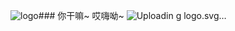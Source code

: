 ![logo](https://github.com/oooonly/oooonly/assets/26619678/2fb67edc-0e7b-417b-870c-2846d4a1cdaa)### 你干嘛~ 哎嗨呦~
![Uploadin<svg data-v-0dd9719b="" version="1.0" xmlns="http://www.w3.org/2000/svg" xmlns:xlink="http://www.w3.org/1999/xlink" width="100%" height="100%" viewBox="0 0 340.000000 250.000000" preserveAspectRatio="xMidYMid meet" color-interpolation-filters="sRGB" style="margin: auto;"> <rect data-v-0dd9719b="" x="0" y="0" width="100%" height="100%" fill="#000000" fill-opacity="1" class="background"></rect> <!----> <g data-v-0dd9719b="" fill="#00FF00" class="basesvg" transform="translate(35.59053051233292,102.24838733673096)"><g fill-rule="" class="tp-name"><g transform="scale(0.48999999999999955)"><g><g stroke="url(#text-effect-reflect-s4c2QFyukhZMoY8ud1qVZ)" stroke-width="1.1" paint-order="stroke" fill-opacity="0" transform="translate(0, -32.6)"><path d="M69.75-23.456000000000003Q80.22-36.592000000000006 80.22-55.391999999999996 80.22-55.391999999999996 80.22-55.391999999999996 80.22-74.592 70.14-86.256 70.14-86.256 70.14-86.256 59.87-98.84800000000001 42.36-99.36000000000001 42.36-99.36000000000001 42.36-99.36000000000001 24.85-99.888 14.67-86.54400000000001 14.67-86.54400000000001 14.67-86.54400000000001 3.91-72.688 3.91-50.656000000000006 3.91-50.656000000000006 3.91-50.656000000000006 3.91-28.448000000000004 14.38-15.968000000000002 14.38-15.968000000000002 14.38-15.968000000000002 24.55-4.192 41.97-7.088 41.97-7.088 41.97-7.088 59.28-9.872 69.75-23.456000000000003 69.75-23.456000000000003 69.75-23.456000000000003 69.75-23.456000000000003 69.75-23.456000000000003M52.53-67.16799999999999Q56.35-62.720000000000006 56.35-54 56.35-54 56.35-54 56.35-45.968 52.53-40.368 52.53-40.368 52.53-40.368 48.33-34.608 42.16-33.968 42.16-33.968 42.16-33.968 36.39-33.36000000000001 31.89-38.44800000000001 31.89-38.44800000000001 31.89-38.44800000000001 27.98-43.088 27.98-52.224000000000004 27.98-52.224000000000004 27.98-52.224000000000004 27.98-61.504 31.89-66.512 31.89-66.512 31.89-66.512 36-72.288 42.16-72.4 42.16-72.4 42.16-72.4 48.72-72.54400000000001 52.53-67.16799999999999 52.53-67.16799999999999 52.53-67.16799999999999 52.53-67.16799999999999 52.53-67.16799999999999M153.88-32.448Q164.35-43.328 164.35-59.29600000000001 164.35-59.29600000000001 164.35-59.29600000000001 164.35-75.584 154.27-85.488 154.27-85.488 154.27-85.488 144-96.736 126.49-97.12 126.49-97.12 126.49-97.12 108.98-97.536 98.8-85.712 98.8-85.712 98.8-85.712 88.04-74.192 88.04-55.824000000000005 88.04-55.824000000000005 88.04-55.824000000000005 88.04-37.344 98.51-26.927999999999997 98.51-26.927999999999997 98.51-26.927999999999997 108.68-17.056 126.1-19.248 126.1-19.248 126.1-19.248 143.41-21.248 153.88-32.448 153.88-32.448 153.88-32.448 153.88-32.448 153.88-32.448M136.66-69.456Q140.47-65.69600000000001 140.47-58.367999999999995 140.47-58.367999999999995 140.47-58.367999999999995 140.47-51.616 136.66-46.976 136.66-46.976 136.66-46.976 132.46-42.19200000000001 126.29-41.728 126.29-41.728 126.29-41.728 120.52-41.28 116.02-45.568000000000005 116.02-45.568000000000005 116.02-45.568000000000005 112.11-49.456 112.11-57.088 112.11-57.088 112.11-57.088 112.11-64.816 116.02-68.976 116.02-68.976 116.02-68.976 120.13-73.792 126.29-73.872 126.29-73.872 126.29-73.872 132.85-73.968 136.66-69.456 136.66-69.456 136.66-69.456 136.66-69.456 136.66-69.456M238.01-37.136Q248.48-46.56 248.48-61.152 248.48-61.152 248.48-61.152 248.48-76.048 238.4-85.056 238.4-85.056 238.4-85.056 228.13-95.52000000000001 210.62-95.68 210.62-95.68 210.62-95.68 193.11-95.904 182.93-85.072 182.93-85.072 182.93-85.072 172.17-75.216 172.17-59.568 172.17-59.568 172.17-59.568 172.17-43.792 182.64-34.592000000000006 182.64-34.592000000000006 182.64-34.592000000000006 192.82-25.695999999999998 210.23-26.784 210.23-26.784 210.23-26.784 227.54-27.632 238.01-37.136 238.01-37.136 238.01-37.136 238.01-37.136 238.01-37.136M220.79-70.768Q224.61-67.376 224.61-60.848000000000006 224.61-60.848000000000006 224.61-60.848000000000006 224.61-54.848000000000006 220.79-50.816 220.79-50.816 220.79-50.816 216.59-46.72 210.42-46.512 210.42-46.512 210.42-46.512 204.65-46.304 200.15-50.176 200.15-50.176 200.15-50.176 196.24-53.648 196.24-60.256 196.24-60.256 196.24-60.256 196.24-66.976 200.15-70.54400000000001 200.15-70.54400000000001 200.15-70.54400000000001 204.26-74.704 210.42-74.752 210.42-74.752 210.42-74.752 216.98-74.784 220.79-70.768 220.79-70.768 220.79-70.768 220.79-70.768 220.79-70.768M322.14-36.784Q332.61-45.776 332.61-60.704 332.61-60.704 332.61-60.704 332.61-75.936 322.52-85.08800000000001 322.52-85.08800000000001 322.52-85.08800000000001 312.26-95.456 294.75-95.376 294.75-95.376 294.75-95.376 277.24-95.328 267.07-84.80000000000001 267.07-84.80000000000001 267.07-84.80000000000001 256.3-75.64800000000001 256.3-61.216 256.3-61.216 256.3-61.216 256.3-46.656000000000006 266.77-37.6 266.77-37.6 266.77-37.6 276.95-28.592000000000002 294.36-28.416000000000004 294.36-28.416000000000004 294.36-28.416000000000004 311.67-27.983999999999998 322.14-36.784 322.14-36.784 322.14-36.784 322.14-36.784 322.14-36.784M304.92-70.928Q308.74-67.52000000000001 308.74-61.072 308.74-61.072 308.74-61.072 308.74-55.120000000000005 304.92-51.29600000000001 304.92-51.29600000000001 304.92-51.29600000000001 300.72-47.456 294.55-47.536 294.55-47.536 294.55-47.536 288.77-47.6 284.27-51.504 284.27-51.504 284.27-51.504 280.37-54.96000000000001 280.37-61.264 280.37-61.264 280.37-61.264 280.37-67.64800000000001 284.27-70.992 284.27-70.992 284.27-70.992 288.39-74.944 294.55-74.928 294.55-74.928 294.55-74.928 301.11-74.912 304.92-70.928 304.92-70.928 304.92-70.928 304.92-70.928 304.92-70.928M340.43-28.768Q351.58-28.096 362.74-27.328 362.74-59.98400000000001 362.64-63.00800000000001 362.64-63.00800000000001 362.64-63.00800000000001 371.25-44.736000000000004 379.86-25.968000000000004 392.57-24.816000000000003 405.29-23.536 405.29-58.416 405.29-93.74400000000001 394.19-93.52000000000001 383.09-93.328 383.09-82.176 383.33-73.152 383.58-64.096 383.87-60.752 383.87-60.752 383.87-60.752 382.3-63.68 380.45-67.74400000000001 380.45-67.74400000000001 380.45-67.74400000000001 373.21-82.816 367.43-93.072 367.43-93.072 367.43-93.072 353.93-92.89600000000002 340.43-92.72000000000001 340.43-60.48 340.43-28.768 340.43-28.768 340.43-28.768M413.12-22.944000000000003Q439.43-19.840000000000003 465.75-16.32 465.75-26.192000000000004 465.75-36.064 451.22-37.44 436.7-38.752 436.7-66.416 436.7-94.43200000000002 424.91-94.16000000000001 413.12-93.904 413.12-58.208000000000006 413.12-22.944000000000003 413.12-22.944000000000003 413.12-22.944000000000003M500.77-10.864Q513-8.928 525.23-6.96 525.23-24.080000000000002 525.23-41.2 538.87-68.57600000000001 552.52-97.616 539.9-97.248 527.28-96.864 520.24-80.368 513.2-64.44800000000001 511.43-68.848 509.48-74.368 509.48-74.368 509.48-74.368 504.2-88.94400000000002 500.58-96.096 500.58-96.096 500.58-96.096 487.08-95.72800000000001 473.58-95.36000000000001 487.17-69.968 500.77-43.312000000000005 500.77-27.088 500.77-10.864 500.77-10.864 500.77-10.864" transform="translate(-3.9100000858306885, 99.38009643554688)"></path></g><g stroke="url(#text-effect-reflect-E7IPlF4iiKuaN9WJkA1CR)" stroke-width="1.1" paint-order="stroke" fill-opacity="0" transform="translate(0, 32.6)"><path d="M69.75-23.456000000000003Q80.22-36.592000000000006 80.22-55.391999999999996 80.22-55.391999999999996 80.22-55.391999999999996 80.22-74.592 70.14-86.256 70.14-86.256 70.14-86.256 59.87-98.84800000000001 42.36-99.36000000000001 42.36-99.36000000000001 42.36-99.36000000000001 24.85-99.888 14.67-86.54400000000001 14.67-86.54400000000001 14.67-86.54400000000001 3.91-72.688 3.91-50.656000000000006 3.91-50.656000000000006 3.91-50.656000000000006 3.91-28.448000000000004 14.38-15.968000000000002 14.38-15.968000000000002 14.38-15.968000000000002 24.55-4.192 41.97-7.088 41.97-7.088 41.97-7.088 59.28-9.872 69.75-23.456000000000003 69.75-23.456000000000003 69.75-23.456000000000003 69.75-23.456000000000003 69.75-23.456000000000003M52.53-67.16799999999999Q56.35-62.720000000000006 56.35-54 56.35-54 56.35-54 56.35-45.968 52.53-40.368 52.53-40.368 52.53-40.368 48.33-34.608 42.16-33.968 42.16-33.968 42.16-33.968 36.39-33.36000000000001 31.89-38.44800000000001 31.89-38.44800000000001 31.89-38.44800000000001 27.98-43.088 27.98-52.224000000000004 27.98-52.224000000000004 27.98-52.224000000000004 27.98-61.504 31.89-66.512 31.89-66.512 31.89-66.512 36-72.288 42.16-72.4 42.16-72.4 42.16-72.4 48.72-72.54400000000001 52.53-67.16799999999999 52.53-67.16799999999999 52.53-67.16799999999999 52.53-67.16799999999999 52.53-67.16799999999999M153.88-32.448Q164.35-43.328 164.35-59.29600000000001 164.35-59.29600000000001 164.35-59.29600000000001 164.35-75.584 154.27-85.488 154.27-85.488 154.27-85.488 144-96.736 126.49-97.12 126.49-97.12 126.49-97.12 108.98-97.536 98.8-85.712 98.8-85.712 98.8-85.712 88.04-74.192 88.04-55.824000000000005 88.04-55.824000000000005 88.04-55.824000000000005 88.04-37.344 98.51-26.927999999999997 98.51-26.927999999999997 98.51-26.927999999999997 108.68-17.056 126.1-19.248 126.1-19.248 126.1-19.248 143.41-21.248 153.88-32.448 153.88-32.448 153.88-32.448 153.88-32.448 153.88-32.448M136.66-69.456Q140.47-65.69600000000001 140.47-58.367999999999995 140.47-58.367999999999995 140.47-58.367999999999995 140.47-51.616 136.66-46.976 136.66-46.976 136.66-46.976 132.46-42.19200000000001 126.29-41.728 126.29-41.728 126.29-41.728 120.52-41.28 116.02-45.568000000000005 116.02-45.568000000000005 116.02-45.568000000000005 112.11-49.456 112.11-57.088 112.11-57.088 112.11-57.088 112.11-64.816 116.02-68.976 116.02-68.976 116.02-68.976 120.13-73.792 126.29-73.872 126.29-73.872 126.29-73.872 132.85-73.968 136.66-69.456 136.66-69.456 136.66-69.456 136.66-69.456 136.66-69.456M238.01-37.136Q248.48-46.56 248.48-61.152 248.48-61.152 248.48-61.152 248.48-76.048 238.4-85.056 238.4-85.056 238.4-85.056 228.13-95.52000000000001 210.62-95.68 210.62-95.68 210.62-95.68 193.11-95.904 182.93-85.072 182.93-85.072 182.93-85.072 172.17-75.216 172.17-59.568 172.17-59.568 172.17-59.568 172.17-43.792 182.64-34.592000000000006 182.64-34.592000000000006 182.64-34.592000000000006 192.82-25.695999999999998 210.23-26.784 210.23-26.784 210.23-26.784 227.54-27.632 238.01-37.136 238.01-37.136 238.01-37.136 238.01-37.136 238.01-37.136M220.79-70.768Q224.61-67.376 224.61-60.848000000000006 224.61-60.848000000000006 224.61-60.848000000000006 224.61-54.848000000000006 220.79-50.816 220.79-50.816 220.79-50.816 216.59-46.72 210.42-46.512 210.42-46.512 210.42-46.512 204.65-46.304 200.15-50.176 200.15-50.176 200.15-50.176 196.24-53.648 196.24-60.256 196.24-60.256 196.24-60.256 196.24-66.976 200.15-70.54400000000001 200.15-70.54400000000001 200.15-70.54400000000001 204.26-74.704 210.42-74.752 210.42-74.752 210.42-74.752 216.98-74.784 220.79-70.768 220.79-70.768 220.79-70.768 220.79-70.768 220.79-70.768M322.14-36.784Q332.61-45.776 332.61-60.704 332.61-60.704 332.61-60.704 332.61-75.936 322.52-85.08800000000001 322.52-85.08800000000001 322.52-85.08800000000001 312.26-95.456 294.75-95.376 294.75-95.376 294.75-95.376 277.24-95.328 267.07-84.80000000000001 267.07-84.80000000000001 267.07-84.80000000000001 256.3-75.64800000000001 256.3-61.216 256.3-61.216 256.3-61.216 256.3-46.656000000000006 266.77-37.6 266.77-37.6 266.77-37.6 276.95-28.592000000000002 294.36-28.416000000000004 294.36-28.416000000000004 294.36-28.416000000000004 311.67-27.983999999999998 322.14-36.784 322.14-36.784 322.14-36.784 322.14-36.784 322.14-36.784M304.92-70.928Q308.74-67.52000000000001 308.74-61.072 308.74-61.072 308.74-61.072 308.74-55.120000000000005 304.92-51.29600000000001 304.92-51.29600000000001 304.92-51.29600000000001 300.72-47.456 294.55-47.536 294.55-47.536 294.55-47.536 288.77-47.6 284.27-51.504 284.27-51.504 284.27-51.504 280.37-54.96000000000001 280.37-61.264 280.37-61.264 280.37-61.264 280.37-67.64800000000001 284.27-70.992 284.27-70.992 284.27-70.992 288.39-74.944 294.55-74.928 294.55-74.928 294.55-74.928 301.11-74.912 304.92-70.928 304.92-70.928 304.92-70.928 304.92-70.928 304.92-70.928M340.43-28.768Q351.58-28.096 362.74-27.328 362.74-59.98400000000001 362.64-63.00800000000001 362.64-63.00800000000001 362.64-63.00800000000001 371.25-44.736000000000004 379.86-25.968000000000004 392.57-24.816000000000003 405.29-23.536 405.29-58.416 405.29-93.74400000000001 394.19-93.52000000000001 383.09-93.328 383.09-82.176 383.33-73.152 383.58-64.096 383.87-60.752 383.87-60.752 383.87-60.752 382.3-63.68 380.45-67.74400000000001 380.45-67.74400000000001 380.45-67.74400000000001 373.21-82.816 367.43-93.072 367.43-93.072 367.43-93.072 353.93-92.89600000000002 340.43-92.72000000000001 340.43-60.48 340.43-28.768 340.43-28.768 340.43-28.768M413.12-22.944000000000003Q439.43-19.840000000000003 465.75-16.32 465.75-26.192000000000004 465.75-36.064 451.22-37.44 436.7-38.752 436.7-66.416 436.7-94.43200000000002 424.91-94.16000000000001 413.12-93.904 413.12-58.208000000000006 413.12-22.944000000000003 413.12-22.944000000000003 413.12-22.944000000000003M500.77-10.864Q513-8.928 525.23-6.96 525.23-24.080000000000002 525.23-41.2 538.87-68.57600000000001 552.52-97.616 539.9-97.248 527.28-96.864 520.24-80.368 513.2-64.44800000000001 511.43-68.848 509.48-74.368 509.48-74.368 509.48-74.368 504.2-88.94400000000002 500.58-96.096 500.58-96.096 500.58-96.096 487.08-95.72800000000001 473.58-95.36000000000001 487.17-69.968 500.77-43.312000000000005 500.77-27.088 500.77-10.864 500.77-10.864 500.77-10.864" transform="translate(-3.9100000858306885, 99.38009643554688)"></path></g><g><path d="M69.75-23.456000000000003Q80.22-36.592000000000006 80.22-55.391999999999996 80.22-55.391999999999996 80.22-55.391999999999996 80.22-74.592 70.14-86.256 70.14-86.256 70.14-86.256 59.87-98.84800000000001 42.36-99.36000000000001 42.36-99.36000000000001 42.36-99.36000000000001 24.85-99.888 14.67-86.54400000000001 14.67-86.54400000000001 14.67-86.54400000000001 3.91-72.688 3.91-50.656000000000006 3.91-50.656000000000006 3.91-50.656000000000006 3.91-28.448000000000004 14.38-15.968000000000002 14.38-15.968000000000002 14.38-15.968000000000002 24.55-4.192 41.97-7.088 41.97-7.088 41.97-7.088 59.28-9.872 69.75-23.456000000000003 69.75-23.456000000000003 69.75-23.456000000000003 69.75-23.456000000000003 69.75-23.456000000000003M52.53-67.16799999999999Q56.35-62.720000000000006 56.35-54 56.35-54 56.35-54 56.35-45.968 52.53-40.368 52.53-40.368 52.53-40.368 48.33-34.608 42.16-33.968 42.16-33.968 42.16-33.968 36.39-33.36000000000001 31.89-38.44800000000001 31.89-38.44800000000001 31.89-38.44800000000001 27.98-43.088 27.98-52.224000000000004 27.98-52.224000000000004 27.98-52.224000000000004 27.98-61.504 31.89-66.512 31.89-66.512 31.89-66.512 36-72.288 42.16-72.4 42.16-72.4 42.16-72.4 48.72-72.54400000000001 52.53-67.16799999999999 52.53-67.16799999999999 52.53-67.16799999999999 52.53-67.16799999999999 52.53-67.16799999999999M153.88-32.448Q164.35-43.328 164.35-59.29600000000001 164.35-59.29600000000001 164.35-59.29600000000001 164.35-75.584 154.27-85.488 154.27-85.488 154.27-85.488 144-96.736 126.49-97.12 126.49-97.12 126.49-97.12 108.98-97.536 98.8-85.712 98.8-85.712 98.8-85.712 88.04-74.192 88.04-55.824000000000005 88.04-55.824000000000005 88.04-55.824000000000005 88.04-37.344 98.51-26.927999999999997 98.51-26.927999999999997 98.51-26.927999999999997 108.68-17.056 126.1-19.248 126.1-19.248 126.1-19.248 143.41-21.248 153.88-32.448 153.88-32.448 153.88-32.448 153.88-32.448 153.88-32.448M136.66-69.456Q140.47-65.69600000000001 140.47-58.367999999999995 140.47-58.367999999999995 140.47-58.367999999999995 140.47-51.616 136.66-46.976 136.66-46.976 136.66-46.976 132.46-42.19200000000001 126.29-41.728 126.29-41.728 126.29-41.728 120.52-41.28 116.02-45.568000000000005 116.02-45.568000000000005 116.02-45.568000000000005 112.11-49.456 112.11-57.088 112.11-57.088 112.11-57.088 112.11-64.816 116.02-68.976 116.02-68.976 116.02-68.976 120.13-73.792 126.29-73.872 126.29-73.872 126.29-73.872 132.85-73.968 136.66-69.456 136.66-69.456 136.66-69.456 136.66-69.456 136.66-69.456M238.01-37.136Q248.48-46.56 248.48-61.152 248.48-61.152 248.48-61.152 248.48-76.048 238.4-85.056 238.4-85.056 238.4-85.056 228.13-95.52000000000001 210.62-95.68 210.62-95.68 210.62-95.68 193.11-95.904 182.93-85.072 182.93-85.072 182.93-85.072 172.17-75.216 172.17-59.568 172.17-59.568 172.17-59.568 172.17-43.792 182.64-34.592000000000006 182.64-34.592000000000006 182.64-34.592000000000006 192.82-25.695999999999998 210.23-26.784 210.23-26.784 210.23-26.784 227.54-27.632 238.01-37.136 238.01-37.136 238.01-37.136 238.01-37.136 238.01-37.136M220.79-70.768Q224.61-67.376 224.61-60.848000000000006 224.61-60.848000000000006 224.61-60.848000000000006 224.61-54.848000000000006 220.79-50.816 220.79-50.816 220.79-50.816 216.59-46.72 210.42-46.512 210.42-46.512 210.42-46.512 204.65-46.304 200.15-50.176 200.15-50.176 200.15-50.176 196.24-53.648 196.24-60.256 196.24-60.256 196.24-60.256 196.24-66.976 200.15-70.54400000000001 200.15-70.54400000000001 200.15-70.54400000000001 204.26-74.704 210.42-74.752 210.42-74.752 210.42-74.752 216.98-74.784 220.79-70.768 220.79-70.768 220.79-70.768 220.79-70.768 220.79-70.768M322.14-36.784Q332.61-45.776 332.61-60.704 332.61-60.704 332.61-60.704 332.61-75.936 322.52-85.08800000000001 322.52-85.08800000000001 322.52-85.08800000000001 312.26-95.456 294.75-95.376 294.75-95.376 294.75-95.376 277.24-95.328 267.07-84.80000000000001 267.07-84.80000000000001 267.07-84.80000000000001 256.3-75.64800000000001 256.3-61.216 256.3-61.216 256.3-61.216 256.3-46.656000000000006 266.77-37.6 266.77-37.6 266.77-37.6 276.95-28.592000000000002 294.36-28.416000000000004 294.36-28.416000000000004 294.36-28.416000000000004 311.67-27.983999999999998 322.14-36.784 322.14-36.784 322.14-36.784 322.14-36.784 322.14-36.784M304.92-70.928Q308.74-67.52000000000001 308.74-61.072 308.74-61.072 308.74-61.072 308.74-55.120000000000005 304.92-51.29600000000001 304.92-51.29600000000001 304.92-51.29600000000001 300.72-47.456 294.55-47.536 294.55-47.536 294.55-47.536 288.77-47.6 284.27-51.504 284.27-51.504 284.27-51.504 280.37-54.96000000000001 280.37-61.264 280.37-61.264 280.37-61.264 280.37-67.64800000000001 284.27-70.992 284.27-70.992 284.27-70.992 288.39-74.944 294.55-74.928 294.55-74.928 294.55-74.928 301.11-74.912 304.92-70.928 304.92-70.928 304.92-70.928 304.92-70.928 304.92-70.928M340.43-28.768Q351.58-28.096 362.74-27.328 362.74-59.98400000000001 362.64-63.00800000000001 362.64-63.00800000000001 362.64-63.00800000000001 371.25-44.736000000000004 379.86-25.968000000000004 392.57-24.816000000000003 405.29-23.536 405.29-58.416 405.29-93.74400000000001 394.19-93.52000000000001 383.09-93.328 383.09-82.176 383.33-73.152 383.58-64.096 383.87-60.752 383.87-60.752 383.87-60.752 382.3-63.68 380.45-67.74400000000001 380.45-67.74400000000001 380.45-67.74400000000001 373.21-82.816 367.43-93.072 367.43-93.072 367.43-93.072 353.93-92.89600000000002 340.43-92.72000000000001 340.43-60.48 340.43-28.768 340.43-28.768 340.43-28.768M413.12-22.944000000000003Q439.43-19.840000000000003 465.75-16.32 465.75-26.192000000000004 465.75-36.064 451.22-37.44 436.7-38.752 436.7-66.416 436.7-94.43200000000002 424.91-94.16000000000001 413.12-93.904 413.12-58.208000000000006 413.12-22.944000000000003 413.12-22.944000000000003 413.12-22.944000000000003M500.77-10.864Q513-8.928 525.23-6.96 525.23-24.080000000000002 525.23-41.2 538.87-68.57600000000001 552.52-97.616 539.9-97.248 527.28-96.864 520.24-80.368 513.2-64.44800000000001 511.43-68.848 509.48-74.368 509.48-74.368 509.48-74.368 504.2-88.94400000000002 500.58-96.096 500.58-96.096 500.58-96.096 487.08-95.72800000000001 473.58-95.36000000000001 487.17-69.968 500.77-43.312000000000005 500.77-27.088 500.77-10.864 500.77-10.864 500.77-10.864" transform="translate(-3.9100000858306885, 99.38009643554688)"></path></g><defs><linearGradient id="text-effect-reflect-s4c2QFyukhZMoY8ud1qVZ" y2="1" x2="0"><stop offset="0" stop-color="#00FF00" stop-opacity="0.5"></stop><stop offset="0.5" stop-color="#00FF00" stop-opacity="0"></stop></linearGradient><linearGradient id="text-effect-reflect-E7IPlF4iiKuaN9WJkA1CR" y2="1" x2="0"><stop offset="0.5" stop-color="#00FF00" stop-opacity="0"></stop><stop offset="1" stop-color="#00FF00" stop-opacity="0.5"></stop></linearGradient></defs></g></g></g> <!----></g><defs v-gra="od"></defs></svg>
g logo.svg…]()


<!--
**oooonly/oooonly** is a ✨ _special_ ✨ repository because its `README.md` (this file) appears on your GitHub profile.

Here are some ideas to get you started:

- 🔭 I’m currently working on ...
- 🌱 I’m currently learning ...
- 👯 I’m looking to collaborate on ...
- 🤔 I’m looking for help with ...
- 💬 Ask me about ...
- 📫 How to reach me: ...
- 😄 Pronouns: ...
- ⚡ Fun fact: ...
-->
